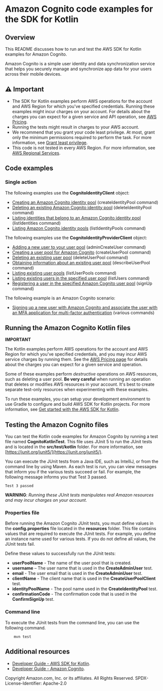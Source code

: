 #  Amazon Cognito code examples for the SDK for Kotlin

## Overview
This README discusses how to run and test the AWS SDK for Kotlin examples for Amazon Cognito.

Amazon Cognito is a simple user identity and data synchronization service that helps you securely manage and synchronize app data for your users across their mobile devices.

## ⚠️ Important
* The SDK for Kotlin examples perform AWS operations for the account and AWS Region for which you've specified credentials. Running these examples might incur charges on your account. For details about the charges you can expect for a given service and API operation, see [AWS Pricing](https://aws.amazon.com/pricing/).
* Running the tests might result in charges to your AWS account.
* We recommend that you grant your code least privilege. At most, grant only the minimum permissions required to perform the task. For more information, see [Grant least privilege](https://docs.aws.amazon.com/IAM/latest/UserGuide/best-practices.html#grant-least-privilege). 
* This code is not tested in every AWS Region. For more information, see [AWS Regional Services](https://aws.amazon.com/about-aws/global-infrastructure/regional-product-services).

## Code examples

### Single action

The following examples use the **CognitoIdentityClient** object:

- [Creating an Amazon Cognito identity pool](https://github.com/awsdocs/aws-doc-sdk-examples/blob/main/kotlin/services/cognito/src/main/kotlin/com/kotlin/cognito/CreateIdentityPool.kt) (createIdentityPool command)
- [Deleting an existing Amazon Cognito identity pool](https://github.com/awsdocs/aws-doc-sdk-examples/blob/main/kotlin/services/cognito/src/main/kotlin/com/kotlin/cognito/DeleteIdentityPool.kt) (deleteIdentityPool command)
- [Listing identities that belong to an Amazon Cognito identity pool](https://github.com/awsdocs/aws-doc-sdk-examples/blob/main/kotlin/services/cognito/src/main/kotlin/com/kotlin/cognito/ListIdentities.kt) (listIdentities command)
- [Listing Amazon Cognito identity pools](https://github.com/awsdocs/aws-doc-sdk-examples/blob/main/kotlin/services/cognito/src/main/kotlin/com/kotlin/cognito/ListIdentityPools.kt) (listIdentityPools command)

The following examples use the **CognitoIdentityProviderClient** object:

- [Adding a new user to your user pool](https://github.com/awsdocs/aws-doc-sdk-examples/blob/main/kotlin/services/cognito/src/main/kotlin/com/kotlin/cognito/CreateUser.kt) (adminCreateUser command)
- [Creating a user pool for Amazon Cognito](https://github.com/awsdocs/aws-doc-sdk-examples/blob/main/kotlin/services/cognito/src/main/kotlin/com/kotlin/cognito/CreateUserPool.kt) (createUserPool command)
- [Deleting an existing user pool](https://github.com/awsdocs/aws-doc-sdk-examples/blob/main/kotlin/services/cognito/src/main/kotlin/com/kotlin/cognito/DeleteUserPool.kt) (deleteUserPool command)
- [Obtaining information about an existing user pool](https://github.com/awsdocs/aws-doc-sdk-examples/blob/main/kotlin/services/cognito/src/main/kotlin/com/kotlin/cognito/DescribeUserPool.kt) (describeUserPool command)
- [Listing existing user pools](https://github.com/awsdocs/aws-doc-sdk-examples/blob/main/kotlin/services/cognito/src/main/kotlin/com/kotlin/cognito/ListUserPools.kt) (listUserPools command)
- [Listing existing users in the specified user pool](https://github.com/awsdocs/aws-doc-sdk-examples/blob/main/kotlin/services/cognito/src/main/kotlin/com/kotlin/cognito/ListUsers.kt) (listUsers command)
- [Registering a user in the specified Amazon Cognito user pool](https://github.com/awsdocs/aws-doc-sdk-examples/blob/main/kotlin/services/cognito/src/main/kotlin/com/kotlin/cognito/SignUpUser.kt) (signUp command)

The following example is an Amazon Cognito scenario:

- [Signing up a new user with Amazon Cognito and associate the user with an MFA application for multi-factor authentication](https://github.com/awsdocs/aws-doc-sdk-examples/blob/main/kotlin/services/cognito/src/main/kotlin/com/kotlin/cognito/CognitoMVP.kt) (various commands)

## Running the Amazon Cognito Kotlin files

**IMPORTANT**

The Kotlin examples perform AWS operations for the account and AWS Region for which you've specified credentials, and you may incur AWS service charges by running them. See the [AWS Pricing page](https://aws.amazon.com/pricing/) for details about the charges you can expect for a given service and operation.

Some of these examples perform *destructive* operations on AWS resources, such as deleting a user pool. **Be very careful** when running an operation that deletes or modifies AWS resources in your account. It's best to create separate test-only resources when experimenting with these examples.

To run these examples, you can setup your development environment to use Gradle to configure and build AWS SDK for Kotlin projects. For more information, 
see [Get started with the AWS SDK for Kotlin](https://docs.aws.amazon.com/sdk-for-kotlin/latest/developer-guide/get-started.html). 


 ## Testing the Amazon Cognito files

You can test the Kotlin code examples for Amazon Cognito by running a test file named **CognitoKotlinTest**. This file uses JUnit 5 to run the JUnit tests and is located in the **src/test/kotlin** folder. For more information, see [https://junit.org/junit5/](https://junit.org/junit5/).

You can execute the JUnit tests from a Java IDE, such as IntelliJ, or from the command line by using Maven. As each test is run, you can view messages that inform you if the various tests succeed or fail. For example, the following message informs you that Test 3 passed.

	Test 3 passed

**WARNING**: _Running these JUnit tests manipulates real Amazon resources and may incur charges on your account._

 ### Properties file
Before running the Amazon Cognito JUnit tests, you must define values in the **config.properties** file located in the **resources** folder. This file contains values that are required to execute the JUnit tests. For example, you define an instance name used for various tests. If you do not define all values, the JUnit tests fail.

Define these values to successfully run the JUnit tests:

- **userPoolName** - The name of the user pool that is created.  
- **username** – The user name that is used in the **CreateAdminUser** test.
- **email** - The user email that is used in the **CreateAdminUser** test.
- **clientName** - The client name that is used in the **CreateUserPoolClient** test.  
- **identityPoolName** - The pool name used in the **CreateIdentityPool** test. 
- **confirmationCode** - The confirmation code that is used in the **ConfirmSignUp** test.

### Command line
To execute the JUnit tests from the command line, you can use the following command.

		mvn test

## Additional resources
* [Developer Guide - AWS SDK for Kotlin](https://docs.aws.amazon.com/sdk-for-kotlin/latest/developer-guide/home.html).
* [Developer Guide - Amazon Cognito](https://docs.aws.amazon.com/cognito/latest/developerguide/cognito-user-identity-pools.html).

Copyright Amazon.com, Inc. or its affiliates. All Rights Reserved. SPDX-License-Identifier: Apache-2.0	
